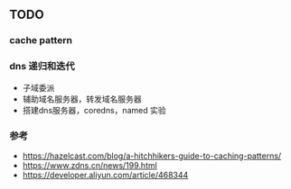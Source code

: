 ## TODO

### cache pattern

### dns 递归和迭代

- 子域委派
- 辅助域名服务器，转发域名服务器
- 搭建dns服务器，coredns，named 实验

### 参考 
- https://hazelcast.com/blog/a-hitchhikers-guide-to-caching-patterns/
- https://www.zdns.cn/news/199.html 
- https://developer.aliyun.com/article/468344

